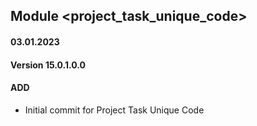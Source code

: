 ## Module <project_task_unique_code>

#### 03.01.2023
#### Version 15.0.1.0.0
#### ADD

- Initial commit for Project Task Unique Code
